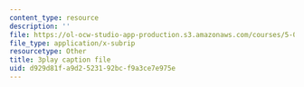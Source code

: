 ```yaml
---
content_type: resource
description: ''
file: https://ol-ocw-studio-app-production.s3.amazonaws.com/courses/5-07sc-biological-chemistry-i-fall-2013/d929d81fa9d2523192bcf9a3ce7e975e_zdage-Lp8m4.vtt
file_type: application/x-subrip
resourcetype: Other
title: 3play caption file
uid: d929d81f-a9d2-5231-92bc-f9a3ce7e975e
---
```

